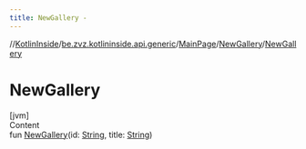 ```yaml
---
title: NewGallery -
---
```

//[KotlinInside](../../../index.md)/[be.zvz.kotlininside.api.generic](../../index.md)/[MainPage](../index.md)/[NewGallery](index.md)/[NewGallery](-new-gallery.md)



# NewGallery  
[jvm]  
Content  
fun [NewGallery](-new-gallery.md)(id: [String](https://kotlinlang.org/api/latest/jvm/stdlib/kotlin/-string/index.html), title: [String](https://kotlinlang.org/api/latest/jvm/stdlib/kotlin/-string/index.html))  



